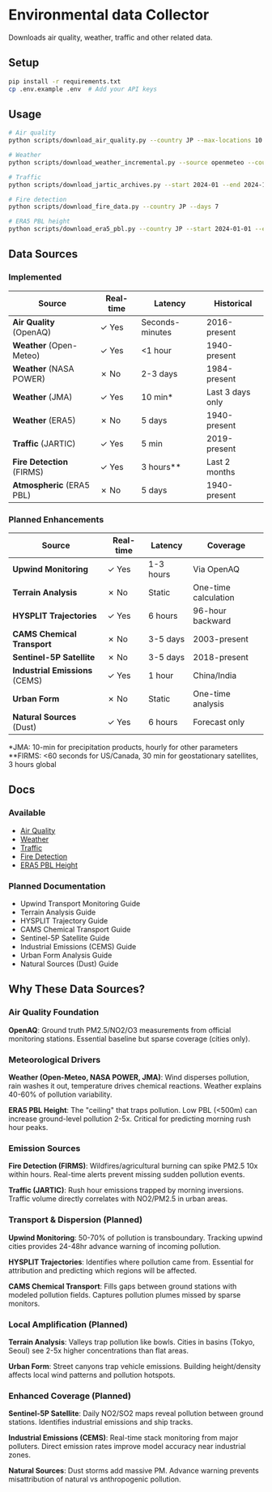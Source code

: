 # Environmental data Collector

Downloads air quality, weather, traffic and other related data.

## Setup

```bash
pip install -r requirements.txt
cp .env.example .env  # Add your API keys
```

## Usage

```bash
# Air quality
python scripts/download_air_quality.py --country JP --max-locations 10 --parallel

# Weather  
python scripts/download_weather_incremental.py --source openmeteo --country JP --start 2024-01-01 --end 2024-01-31

# Traffic
python scripts/download_jartic_archives.py --start 2024-01 --end 2024-12

# Fire detection
python scripts/download_fire_data.py --country JP --days 7

# ERA5 PBL height
python scripts/download_era5_pbl.py --country JP --start 2024-01-01 --end 2024-01-07
```

## Data Sources

### Implemented
| Source | Real-time | Latency | Historical |
|--------|-----------|---------|------------|
| **Air Quality** (OpenAQ) | ✓ Yes | Seconds-minutes | 2016-present |
| **Weather** (Open-Meteo) | ✓ Yes | <1 hour | 1940-present |
| **Weather** (NASA POWER) | ✗ No | 2-3 days | 1984-present |
| **Weather** (JMA) | ✓ Yes | 10 min* | Last 3 days only |
| **Weather** (ERA5) | ✗ No | 5 days | 1940-present |
| **Traffic** (JARTIC) | ✓ Yes | 5 min | 2019-present |
| **Fire Detection** (FIRMS) | ✓ Yes | 3 hours** | Last 2 months |
| **Atmospheric** (ERA5 PBL) | ✗ No | 5 days | 1940-present |

### Planned Enhancements
| Source | Real-time | Latency | Coverage |
|--------|-----------|---------|----------|
| **Upwind Monitoring** | ✓ Yes | 1-3 hours | Via OpenAQ |
| **Terrain Analysis** | ✗ No | Static | One-time calculation |
| **HYSPLIT Trajectories** | ✓ Yes | 6 hours | 96-hour backward |
| **CAMS Chemical Transport** | ✗ No | 3-5 days | 2003-present |
| **Sentinel-5P Satellite** | ✗ No | 3-5 days | 2018-present |
| **Industrial Emissions** (CEMS) | ✓ Yes | 1 hour | China/India |
| **Urban Form** | ✗ No | Static | One-time analysis |
| **Natural Sources** (Dust) | ✓ Yes | 6 hours | Forecast only |

*JMA: 10-min for precipitation products, hourly for other parameters
**FIRMS: <60 seconds for US/Canada, 30 min for geostationary satellites, 3 hours global

## Docs

### Available
- [Air Quality](docs/AIR_QUALITY.md)
- [Weather](docs/WEATHER.md)
- [Traffic](docs/TRAFFIC.md)
- [Fire Detection](docs/FIRE_DETECTION.md)
- [ERA5 PBL Height](docs/ERA5_PBL.md)

### Planned Documentation
- Upwind Transport Monitoring Guide
- Terrain Analysis Guide
- HYSPLIT Trajectory Guide
- CAMS Chemical Transport Guide
- Sentinel-5P Satellite Guide
- Industrial Emissions (CEMS) Guide
- Urban Form Analysis Guide
- Natural Sources (Dust) Guide

## Why These Data Sources?

### Air Quality Foundation
**OpenAQ**: Ground truth PM2.5/NO2/O3 measurements from official monitoring stations. Essential baseline but sparse coverage (cities only).

### Meteorological Drivers
**Weather (Open-Meteo, NASA POWER, JMA)**: Wind disperses pollution, rain washes it out, temperature drives chemical reactions. Weather explains 40-60% of pollution variability.

**ERA5 PBL Height**: The "ceiling" that traps pollution. Low PBL (<500m) can increase ground-level pollution 2-5x. Critical for predicting morning rush hour peaks.

### Emission Sources
**Fire Detection (FIRMS)**: Wildfires/agricultural burning can spike PM2.5 10x within hours. Real-time alerts prevent missing sudden pollution events.

**Traffic (JARTIC)**: Rush hour emissions trapped by morning inversions. Traffic volume directly correlates with NO2/PM2.5 in urban areas.

### Transport & Dispersion (Planned)
**Upwind Monitoring**: 50-70% of pollution is transboundary. Tracking upwind cities provides 24-48hr advance warning of incoming pollution.

**HYSPLIT Trajectories**: Identifies where pollution came from. Essential for attribution and predicting which regions will be affected.

**CAMS Chemical Transport**: Fills gaps between ground stations with modeled pollution fields. Captures pollution plumes missed by sparse monitors.

### Local Amplification (Planned)
**Terrain Analysis**: Valleys trap pollution like bowls. Cities in basins (Tokyo, Seoul) see 2-5x higher concentrations than flat areas.

**Urban Form**: Street canyons trap vehicle emissions. Building height/density affects local wind patterns and pollution hotspots.

### Enhanced Coverage (Planned)
**Sentinel-5P Satellite**: Daily NO2/SO2 maps reveal pollution between ground stations. Identifies industrial emissions and ship tracks.

**Industrial Emissions (CEMS)**: Real-time stack monitoring from major polluters. Direct emission rates improve model accuracy near industrial zones.

**Natural Sources**: Dust storms add massive PM. Advance warning prevents misattribution of natural vs anthropogenic pollution.
